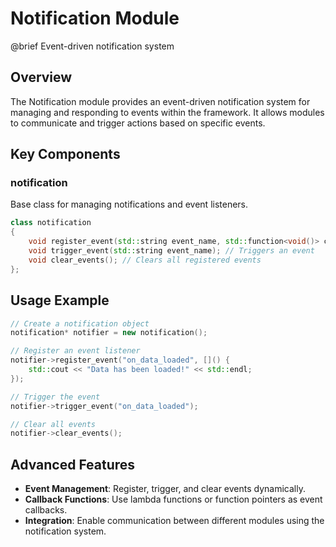 # Notification Module

@brief Event-driven notification system

## Overview

The Notification module provides an event-driven notification system for managing and responding to events within the framework. It allows modules to communicate and trigger actions based on specific events.

## Key Components

### notification

Base class for managing notifications and event listeners.

```cpp
class notification
{
    void register_event(std::string event_name, std::function<void()> callback); // Registers an event listener
    void trigger_event(std::string event_name); // Triggers an event
    void clear_events(); // Clears all registered events
};
```

## Usage Example

```cpp
// Create a notification object
notification* notifier = new notification();

// Register an event listener
notifier->register_event("on_data_loaded", []() {
    std::cout << "Data has been loaded!" << std::endl;
});

// Trigger the event
notifier->trigger_event("on_data_loaded");

// Clear all events
notifier->clear_events();
```

## Advanced Features

- **Event Management**: Register, trigger, and clear events dynamically.
- **Callback Functions**: Use lambda functions or function pointers as event callbacks.
- **Integration**: Enable communication between different modules using the notification system.